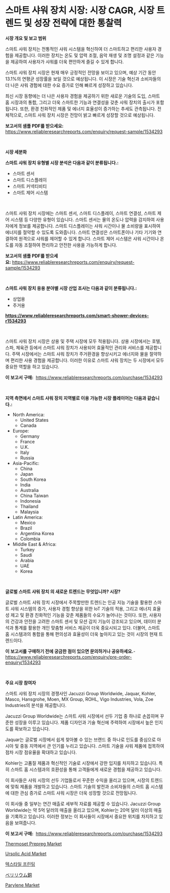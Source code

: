 <p><h1>스마트 샤워 장치 시장: 시장 CAGR, 시장 트렌드 및 성장 전략에 대한 통찰력</h1></p><p><strong>시장 개요 및 보고 범위</strong></p>
<p><p>스마트 샤워 장치는 전통적인 샤워 시스템을 혁신하여 더 스마트하고 편리한 사용자 경험을 제공합니다. 이러한 장치는 온도 및 압력 조절, 음악 재생 및 조명 설정과 같은 기능을 제공하여 사용자가 샤워를 더욱 편안하게 즐길 수 있게 합니다.</p><p>스마트 샤워 장치 시장은 현재 매우 긍정적인 전망을 보이고 있으며, 예상 기간 동안 13.1%의 연평균 성장률을 보일 것으로 예상됩니다. 이 시장은 기술 혁신과 소비자들의 더 나은 샤워 경험에 대한 수요 증가로 인해 빠르게 성장하고 있습니다.</p><p>최신 시장 동향에는 더 나은 사용자 경험을 제공하기 위한 새로운 기술의 도입, 스마트 홈 시장과의 통합, 그리고 더욱 스마트한 기능과 연결성을 갖춘 샤워 장치의 출시가 포함됩니다. 또한, 환경 친화적인 제품 및 에너지 효율성이 증가하는 추세도 관측됩니다. 전체적으로, 스마트 샤워 장치 시장은 전망이 밝고 빠르게 성장할 것으로 예상됩니다.</p></p>
<p><strong>보고서의 샘플 PDF를 받으세요:</strong> <a href="https://www.reliableresearchreports.com/enquiry/request-sample/1534293">https://www.reliableresearchreports.com/enquiry/request-sample/1534293</a></p>
<p>&nbsp;</p>
<p><strong>시장 세분화</strong></p>
<p><strong>스마트 샤워 장치 유형별 시장 분석은 다음과 같이 분류됩니다.:</strong></p>
<p><ul><li>스마트 센서</li><li>스마트 디스플레이</li><li>스마트 커넥티비티</li><li>스마트 제어 시스템</li></ul></p>
<p>&nbsp;</p>
<p><p>스마트 샤워 장치 시장에는 스마트 센서, 스마트 디스플레이, 스마트 연결성, 스마트 제어 시스템 등 다양한 유형이 있습니다. 스마트 센서는 물의 온도나 압력을 감지하여 사용자에게 정보를 제공합니다. 스마트 디스플레이는 샤워 시간이나 물 소비량을 표시하여 에너지를 절약할 수 있도록 도와줍니다. 스마트 연결성은 스마트폰이나 기타 기기와 연결하여 원격으로 샤워를 제어할 수 있게 합니다. 스마트 제어 시스템은 샤워 시간이나 온도를 자동 조절하여 편리하고 안전한 사용을 가능하게 합니다.</p></p>
<p><strong>보고서의 샘플 PDF를 받으세요:</strong>&nbsp;<a href="https://www.reliableresearchreports.com/enquiry/request-sample/1534293">https://www.reliableresearchreports.com/enquiry/request-sample/1534293</a></p>
<p>&nbsp;</p>
<p><strong> 스마트 샤워 장치 응용 분야별 시장 산업 조사는 다음과 같이 분류됩니다.:</strong></p>
<p><ul><li>상업용</li><li>주거용</li></ul></p>
<p><strong><a href="https://www.reliableresearchreports.com/smart-shower-devices-r1534293">https://www.reliableresearchreports.com/smart-shower-devices-r1534293</a></strong></p>
<p>&nbsp;</p>
<p><p>스마트 샤워 장치 시장은 상용 및 주택 시장에 모두 적용됩니다. 상용 시장에서는 호텔, 스파, 체육관 등에서 스마트 샤워 장치가 사용되어 효율적인 관리와 서비스를 제공합니다. 주택 시장에서는 스마트 샤워 장치가 주거환경을 향상시키고 에너지와 물을 절약하며 편리한 사용 경험을 제공합니다. 이러한 이유로 스마트 샤워 장치는 두 시장에서 모두 중요한 역할을 하고 있습니다.</p></p>
<p><strong>이 보고서 구매:</strong>&nbsp; <a href="https://www.reliableresearchreports.com/purchase/1534293">https://www.reliableresearchreports.com/purchase/1534293</a></p>
<p>&nbsp;</p>
<p><strong>지역 측면에서 스마트 샤워 장치 지역별로 이용 가능한 시장 플레이어는 다음과 같습니다.:</strong></p>
<p><ul>
    <li>
        North America:
        <ul>
            <li>United States</li>
            <li>Canada</li>
        </ul>
    </li>
    <li>
        Europe:
        <ul>
            <li>Germany</li>
            <li>France</li>
            <li>U.K.</li>
            <li>Italy</li>
            <li>Russia</li>
        </ul>
    </li>
    <li>
        Asia-Pacific:
        <ul>
            <li>China</li>
            <li>Japan</li>
            <li>South Korea</li>
            <li>India</li>
            <li>Australia</li>
            <li>China Taiwan</li>
            <li>Indonesia</li>
            <li>Thailand</li>
            <li>Malaysia</li>
        </ul>
    </li>
    <li>
        Latin America:
        <ul>
            <li>Mexico</li>
            <li>Brazil</li>
            <li>Argentina Korea</li>
            <li>Colombia</li>
        </ul>
    </li>
    <li>
        Middle East & Africa:
        <ul>
            <li>Turkey</li>
            <li>Saudi</li>
            <li>Arabia</li>
            <li>UAE</li>
            <li>Korea</li>
        </ul>
    </li>
    </ul></p>
<p>&nbsp;</p>
<p><strong>글로벌 스마트 샤워 장치 의 새로운 트렌드는 무엇입니까? 시장?</strong></p>
<p><p>글로벌 스마트 샤워 장치 시장에서 주목할만한 트렌드는 인공 지능 기술을 활용한 스마트 샤워 시스템의 증가, 사용자 경험 향상을 위한 IoT 기술의 적용, 그리고 에너지 효율성 제고 및 환경 친화적인 기능을 갖춘 제품들의 수요가 늘어나는 것이다. 또한, 사용자의 건강과 안전을 고려한 스마트 센서 및 모션 감지 기능이 강조되고 있으며, 데이터 분석과 통계를 활용한 개인 맞춤형 서비스 제공이 더욱 중요시되고 있다. 더불어, 스마트 홈 시스템과의 통합을 통해 편의성과 효율성이 더욱 높아지고 있는 것이 시장의 현재 트렌드이다.</p></p>
<p><strong>이 보고서를 구매하기 전에 궁금한 점이 있으면 문의하거나 공유하세요.</strong>- <a href="https://www.reliableresearchreports.com/enquiry/pre-order-enquiry/1534293">https://www.reliableresearchreports.com/enquiry/pre-order-enquiry/1534293</a></p>
<p>&nbsp;</p>
<p><strong>주요 시장 참여자</strong></p>
<p><p>스마트 샤워 장치 시장의 경쟁사인 Jacuzzi Group Worldwide, Jaquar, Kohler, Masco, Hansgrohe, Moen, MX Group, ROHL, Vigo Industries, Vola, Zoe Industries의 분석을 제공합니다. </p><p>Jacuzzi Group Worldwide는 스마트 샤워 시장에서 선두 기업 중 하나로 손꼽히며 꾸준한 성장을 이루고 있습니다. 제품 디자인과 기술 혁신에 주력하여 시장에서 높은 인지도를 확보하고 있습니다. </p><p>Jaquar는 글로벌 시장에서 쉽게 찾아볼 수 있는 브랜드 중 하나로 인도를 중심으로 아시아 및 중동 지역에서 큰 인기를 누리고 있습니다. 스마트 기술을 샤워 제품에 접목하여 점차 시장 점유율을 확대하고 있습니다. </p><p>Kohler는 고품질 제품과 혁신적인 기술로 시장에서 강한 입지를 차지하고 있습니다. 특히 스마트 홈 시스템과의 호환성을 통해 고객들에게 새로운 경험을 제공하고 있습니다. </p><p>이 회사들은 샤워 시장의 선두 기업들로서 꾸준한 수익을 올리고 있으며, 시장의 트렌드에 맞춰 제품을 개발하고 있습니다. 스마트 기술의 발전과 소비자들의 스마트 홈 시스템에 대한 관심 증가로 스마트 샤워 시장은 더욱 성장할 것으로 전망됩니다. </p><p>이 회사들 중 일부는 연간 매출로 세부적 자료를 제공할 수 있습니다. Jacuzzi Group Worldwide는 약 5억 달러의 매출을 올리고 있으며, Kohler는 20억 달러 이상의 매출을 기록하고 있습니다. 이러한 정보는 이 회사들이 시장에서 중요한 위치를 차지하고 있음을 보여줍니다.</p></p>
<p><strong>이 보고서 구매:</strong>&nbsp;&nbsp;<a href="https://www.reliableresearchreports.com/purchase/1534293">https://www.reliableresearchreports.com/purchase/1534293</a></p>
<p><p><a href="https://flame-sidecar-702.notion.site/Thermoset-Prepreg-Market-Research-Report-Provides-thorough-Industry-Overview-which-offers-an-In-Dep-e99ab353a29744dd944b9ffc03229fcc">Thermoset Prepreg Market</a></p><p><a href="https://issuu.com/reportprime-2/docs/ursolic-acid-market-size-2030.pptx">Ursolic Acid Market</a></p><p><a href="https://github.com/lkwggful07722/Market-Research-Report-List-1/blob/main/958541118025.md">텍스타일 프린팅</a></p><p><a href="https://github.com/ycmtqqhvk3273/Market-Research-Report-List-1/blob/main/908253019541.md">ベリリウム銅</a></p><p><a href="https://issuu.com/reportprime-2/docs/parylene-market-size-2030.pptx">Parylene Market</a></p></p>